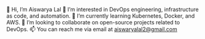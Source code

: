 👋 Hi, I’m Aiswarya Lal
👀 I’m interested in DevOps engineering, infrastructure as code, and automation.
🌱 I’m currently learning Kubernetes, Docker, and AWS.
💞️ I’m looking to collaborate on open-source projects related to DevOps.
📫 You can reach me via email at aiswaryalal2@gmail.com
<!---
aiswaryalal003/aiswaryalal003 is a ✨ special ✨ repository because its `README.md` (this file) appears on your GitHub profile.
You can click the Preview link to take a look at your changes.
--->
